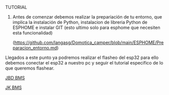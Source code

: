 TUTORIAL

1. Antes de comenzar debemos realizar la prepariación de tu entorno, que implica la instalación de Python, instalacion de libreria Python de ESPHOME e instalar GIT (esto ultimo solo para esphome que necesiten esta funcionalidad)
  
   (https://github.com/langasg/Domotica_camper/blob/main/ESPHOME/Preparacion_entorno.md)


Llegados a este punto ya podremos realizar el flasheo del esp32 para ello debemos conectar el esp32 a nuestro pc y seguir el tutorial especifico de lo que queremos flashear.

[JBD BMS](https://github.com/langasg/Domotica_camper/blob/main/ESPHOME/JBD_BMS/README.md)

[JK BMS](https://github.com/langasg/Domotica_camper/blob/main/ESPHOME/JK_BMS/README.md)
